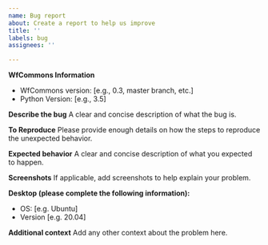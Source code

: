 ```yaml
---
name: Bug report
about: Create a report to help us improve
title: ''
labels: bug
assignees: ''

---
```


**WfCommons Information**
- WfCommons version: [e.g., 0.3, master branch, etc.]
- Python Version: [e.g., 3.5]

**Describe the bug**
A clear and concise description of what the bug is.

**To Reproduce**
Please provide enough details on how the steps to reproduce the unexpected behavior.

**Expected behavior**
A clear and concise description of what you expected to happen.

**Screenshots**
If applicable, add screenshots to help explain your problem.

**Desktop (please complete the following information):**
 - OS: [e.g. Ubuntu]
 - Version [e.g. 20.04]

**Additional context**
Add any other context about the problem here.
